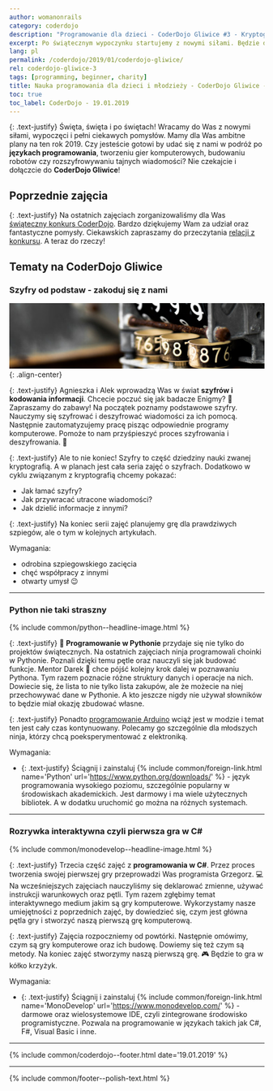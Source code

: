 ```yaml
---
author: womanonrails
category: coderdojo
description: "Programowanie dla dzieci - CoderDojo Gliwice #3 - Kryptografia oraz nauka programowania w Pythonie oraz w C#"
excerpt: Po świątecznym wypoczynku startujemy z nowymi siłami. Będzie dużo zabawy. Zapoznajcie się z tematami zajęć.
lang: pl
permalink: /coderdojo/2019/01/coderdojo-gliwice/
rel: coderdojo-gliwice-3
tags: [programming, beginner, charity]
title: Nauka programowania dla dzieci i młodzieży - CoderDojo Gliwice - 2019-01
toc: true
toc_label: CoderDojo - 19.01.2019
---
```


{: .text-justify}
Święta, święta i po świętach!
Wracamy do Was z nowymi siłami, wypoczęci i pełni ciekawych pomysłów.
Mamy dla Was ambitne plany na ten rok 2019.
Czy jesteście gotowi by udać się z nami w podróż po **językach programowania**, tworzeniu gier komputerowych, budowaniu robotów czy rozszyfrowywaniu tajnych wiadomości?
Nie czekajcie i dołączcie do **CoderDojo Gliwice**!

## Poprzednie zajęcia

{: .text-justify}
Na ostatnich zajęciach zorganizowaliśmy dla Was [świąteczny konkurs CoderDojo](/coderdojo/2018/12/coderdojo-gliwice/#konkurs).
Bardzo dziękujemy Wam za udział oraz fantastyczne pomysły.
Ciekawskich zapraszamy do przeczytania [relacji z konkursu](/coderdojo/2018/12/coderdojo-gliwice-konkurs/).
A teraz do rzeczy!

## Tematy na CoderDojo Gliwice

### Szyfry od podstaw - zakoduj się z nami

![Fragment mechanizmu zamka szyfrowego](/assets/articles/2019-01-11/code.jpg){: .align-center}

{: .text-justify}
Agnieszka i Alek wprowadzą Was w świat **szyfrów i kodowania informacji**.
Chcecie poczuć się jak badacze Enigmy?
🎰
Zapraszamy do zabawy!
Na początek poznamy podstawowe szyfry.
Nauczymy się szyfrować i deszyfrować wiadomości za ich pomocą.
Następnie zautomatyzujemy pracę pisząc odpowiednie programy komputerowe.
Pomoże to nam przyśpieszyć proces szyfrowania i deszyfrowania.
🔐

{: .text-justify}
Ale to nie koniec!
Szyfry to część dziedziny nauki zwanej kryptografią.
A w planach jest cała seria zajęć o szyfrach.
Dodatkowo w cyklu związanym z kryptografią chcemy pokazać:
- Jak łamać szyfry?
- Jak przywracać utracone wiadomości?
- Jak dzielić informacje z innymi?

{: .text-justify}
Na koniec serii zajęć planujemy grę dla prawdziwych szpiegów, ale o tym w kolejnych artykułach.

Wymagania:
+ odrobina szpiegowskiego zacięcia
+ chęć współpracy z innymi
+ otwarty umysł
  😉

----

### Python nie taki straszny

{% include common/python--headline-image.html %}

{: .text-justify}
🐍
**Programowanie w Pythonie** przydaje się nie tylko do projektów świątecznych.
Na ostatnich zajęciach ninja programowali choinki w Pythonie.
Poznali dzięki temu pętle oraz nauczyli się jak budować funkcje.
Mentor Darek
🧔
chce pójść kolejny krok dalej w poznawaniu Pythona.
Tym razem poznacie różne struktury danych i operacje na nich.
Dowiecie się, że lista to nie tylko lista zakupów, ale że możecie na niej przechowywać dane w Pythonie.
A kto jeszcze nigdy nie używał słowników to będzie miał okazję zbudować własne.

{: .text-justify}
Ponadto [programowanie Arduino](/coderdojo/2018/11/coderdojo-gliwice/#programowanie-w-c-na-arduino) wciąż jest w modzie i temat ten jest cały czas kontynuowany.
Polecamy go szczególnie dla młodszych ninja, którzy chcą poeksperymentować z elektroniką.

Wymagania:
+ {: .text-justify} Ściągnij i zainstaluj {% include common/foreign-link.html name='Python' url='https://www.python.org/downloads/' %} - język programowania wysokiego poziomu, szczególnie popularny w środowiskach akademickich.
  Jest darmowy i ma wiele użytecznych bibliotek.
  A w dodatku uruchomić go można na różnych systemach.

----

### Rozrywka interaktywna czyli pierwsza gra w C#

{% include common/monodevelop--headline-image.html %}

{: .text-justify}
Trzecia część zajęć z **programowania w C#**.
Przez proces tworzenia swojej pierwszej gry przeprowadzi Was programista Grzegorz.
💻
Na wcześniejszych zajęciach nauczyliśmy się deklarować zmienne, używać instrukcji warunkowych oraz pętli.
Tym razem zgłębimy temat interaktywnego medium jakim są gry komputerowe.
Wykorzystamy nasze umiejętności z poprzednich zajęć, by dowiedzieć się, czym jest główna pętla gry i stworzyć naszą pierwszą grę komputerową.

{: .text-justify}
Zajęcia rozpoczniemy od powtórki.
Następnie omówimy, czym są gry komputerowe oraz ich budowę.
Dowiemy się też czym są metody.
Na koniec zajęć stworzymy naszą pierwszą grę.
🎮
Będzie to gra w kółko krzyżyk.

Wymagania:
+ {: .text-justify} Ściągnij i zainstaluj {% include common/foreign-link.html name='MonoDevelop' url='https://www.monodevelop.com/' %} - darmowe oraz wielosystemowe IDE, czyli zintegrowane środowisko programistyczne.
  Pozwala na programowanie w językach takich jak C#, F#, Visual Basic i inne.

----

{% include common/coderdojo--footer.html date='19.01.2019' %}

----
{% include common/footer--polish-text.html %}
